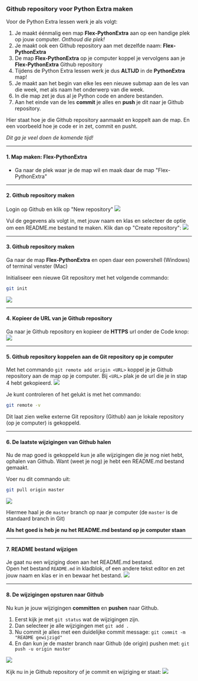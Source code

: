 ### Github repository voor Python Extra maken

Voor de Python Extra lessen werk je als volgt:

1. Je maakt éénmalig een map **Flex-PythonExtra** aan op een handige plek op jouw computer. *Onthoud die plek!*
2. Je maakt ook een Github repository aan met dezelfde naam: **Flex-PythonExtra**
3. De map **Flex-PythonExtra** op je computer koppel je vervolgens aan je **Flex-PythonExtra** Github repository 
4. Tijdens de Python Extra lessen werk je dus **ALTIJD** in de **PythonExtra** map!
5. Je maakt aan het begin van elke les een nieuwe submap aan de les van die week, met als naam het onderwerp van die week.
5. In die map zet je dus al je Python code en andere bestanden.
6. Aan het einde van de les  **commit** je alles en **push** je dit naar je Github repository. 

Hier staat hoe je die Github repository aanmaakt en koppelt aan de map. En een voorbeeld hoe je code er in zet, commit en pusht.

*Dit ga je veel doen de komende tijd!*

---

#### 1. Map maken: Flex-PythonExtra

* Ga naar de plek waar je de map wil en maak daar de map "Flex-PythonExtra"

---

#### 2. Github repository maken
Login op Github en klik op "New repository"
![](new_repository.png)

Vul de gegevens als volgt in, met jouw naam en klas en selecteer  de optie om een README.me bestand te maken. Klik dan op "Create repository":
![](create_repo.png)

---

#### 3. Github repository maken
Ga naar de map **Flex-PythonExtra** en open daar een powershell (Windows) of terminal venster (Mac)

Initialiseer een nieuwe Git repository met het volgende commando:

```bash
git init
```
![](git_init.gif)

---

#### 4. Kopieer de URL van je Github repository
Ga naar je Github repository en kopieer de **HTTPS** url onder de Code knop:
![](github_copy_url.gif)

---

#### 5. Github repository koppelen aan de Git repository op je computer

Met het commando `git remote add origin <URL>` koppel je je Github repository aan de map op je computer. Bij `<URL>` plak je de url die je in stap 4 hebt gekopieerd.
![](git_remote_add.gif)

Je kunt controleren of het gelukt is met het commando: 

```bash
git remote -v
``` 

Dit laat zien welke externe Git repository (Github) aan je lokale repository (op je computer) is gekoppeld.

---

#### 6. De laatste wijzigingen van Github halen
Nu de map goed is gekoppeld kun je alle wijzigingen die je nog niet hebt, ophalen van Github. Want (weet je nog) je hebt een README.md bestand gemaakt.

Voer nu dit commando uit:

```bash
git pull origin master
```
![](git_pull_origin_master.gif)

Hiermee haal je de `master` branch op naar je computer (de `master` is de standaard branch in Git)

**Als het goed is heb je nu het README.md bestand op je computer staan**

---

#### 7. README bestand wijzigen
Je gaat nu een wijziging doen aan het README.md bestand.  
Open het bestand `README.md` in kladblok, of een andere tekst editor en zet jouw naam en klas er in en bewaar het bestand.
![](readme_edit.gif)

---

#### 8. De wijzigingen opsturen naar Github
Nu kun je jouw wijzigingen **committen** en **pushen** naar Github. 

1. Eerst kijk je met `git status` wat de wijzigingen zijn. 
2. Dan selecteer je alle wijzigingen met `git add .`
3. Nu commit je alles met een duidelijke commit message: `git commit -m "README gewijzigd"`
4. En dan kun je de master branch naar Github (de origin) pushen  met: `git push -u origin master`

![](git_commit_push.gif)

Kijk nu in je Github repository of je commit en wijziging er staat:
![](check_commit.gif)













